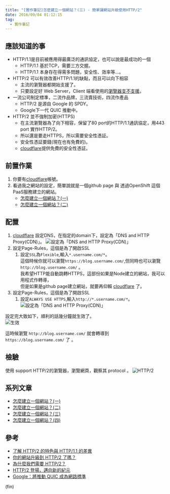 ```yaml
---
title: "[實作筆記]怎麼建立一個網站？(三) - 簡單讓網站升級使用HTTP/2"
date: 2016/09/04 01:12:15 
tag:
  - 實作筆記
---
```


## 應該知道的事

- HTTP/1.1是目前被應用得最廣泛的通訊協定，也可以說是最成功的一個
  - HTTP/1.1 基於TCP，需要三方交握。
  - HTTP/1.1 本身存在得需多問題，安全性、效率等…。
- HTTP/2 可以有效改善HTTP/1.1的缺點，而且可以向下相容
  - 主流的瀏覽器都開始支援了。  
  - 只要設定好 Web Server，Client 端看使用的[瀏覽器支不支援](http://caniuse.com/#feat=http2)。
- 一流公司制定標準，二流作品牌，三流賣技術，四流作產品
  - HTTP/2 是源自 Google 的 SPDY。
  - Google下一代 QUIC 推動中。
- HTTP/2 並不強制加密(HTTPS)
  - 在主流瀏覽器為了向下相容，保留了80 port的HTTP/1.1通訊協定，用443 port 實作HTTP/2。
  - 所以還是要走HTTPS，所以需要安全性憑証。
  - 安全性憑証要錢(現在也有免費的)。
  - [cloudflare](https://www.cloudflare.com/)提供免費的安全性憑証。

## 前置作業

1. 你要有[cloudflare](https://www.cloudflare.com/)帳號。
2. 看過我之網站的設定，簡單說就是一個github page 與 透過OpenShift 這個 PaaS服務建立的網站。
    - [怎麼建立一個網站？(一)](https://blog.marsen.me/2016/08/21/setting_DNS_with_google/)
    - [怎麼建立一個網站？(二)](https://blog.marsen.me/2016/08/28/how_to_use_github_page/)

## 配置

1. [cloudflare](https://www.cloudflare.com/) 設定DNS，在指定的domain下，設定為「DNS and HTTP Proxy(CDN)」。
![設定為「DNS and HTTP Proxy(CDN)」](/images/2016/090516_021242_AM.jpg)
2. 設定Page-Rules，這個是為了開啟SSL
    1. 設定`SSL`為`Flexible`,輸入`*.username.com/*`。  
這個時候你就可以瀏覽`https://blog.username.com/`,但同時也可以瀏覽`http://blog.username.com/` 。  
我希望HTTP能自動跳轉HTTPS，這部份如果是Node建立的網站，我可以用程式作轉導，  
但是如果是github page建立網站，就要再仰賴 [cloudflare](https://www.cloudflare.com/) 了。
3. 設定Page-Rules，這個是為了開啟SSL
    1. 設定`ALWAYS USE HTTPS`,輸入`http://*.username.com/*`。  
![設定為「DNS and HTTP Proxy(CDN)」](/images/2016/090516_023252_AM.jpg)

設定完大致如下，順利的話幾分鐘就生效了。  
![生效](/images/2016/090516_023554_AM.jpg)

這時候瀏覽 `http://blog.username.com/` 就會轉導到 `https://blog.username.com/` 了 。

## 檢驗

使用 support HTTP/2的瀏覽器，瀏覽網頁，觀察其 protocol 。
![HTTP/2](/images/2016/090516_024550_AM.jpg)

## 系列文章

- [怎麼建立一個網站？(一)](https://blog.marsen.me/2016/08/21/2016/setting_DNS_with_google/)
- [怎麼建立一個網站？(二)](https://blog.marsen.me/2016/08/28/2016/how_to_use_github_page/)
- [怎麼建立一個網站？(三)](https://blog.marsen.me/2016/09/04/2016/http2_by_cloudflare/)
- [怎麼建立一個網站？(四)](https://blog.marsen.me/2020/10/22/2020/google_domain_forward_mail/)

## 參考

- [了解 HTTP/2 的特色與 HTTP/1.1 的差異](https://simular.co/knowledge/site-build/68-about-http2-and-http11.html)
- [你的網站升級到 HTTP/2 了嗎？](https://blog.alphacamp.co/2016/07/12/http2/)
- [為什麼我們需要 HTTP/2？](http://www.ithome.com.tw/voice/94371)
- [HTTP/2 登場，邁向新的紀元](http://www.ithome.com.tw/voice/94520)
- [Google：將推動 QUIC 成為網路標準](http://www.ithome.com.tw/news/95353)

(fin)
